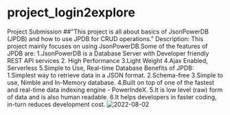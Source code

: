 # project_login2explore
Project Submission
##"This project is all about basics of JsonPowerDB (JPDB) and how to use JPDB for CRUD operations."
Description:
This project mainly focuses on using JsonPowerDB.Some of the features of JPDB are:
1.JsonPowerDB is a Database Server with Developer friendly REST API services
2. High Performance
3.Light Weight
4.Ajax Enabled, Serverless
5.Simple to Use, Real-time Database
Benefits of JPDB:
1.Simplest way to retrieve data in a JSON format.
2.Schema-free
3.Simple to use, Nimble and In-Memory database.
4.Built on top of one of the fastest and real-time data indexing engine - PowerIndeX.
5.It is low level (raw) form of data and is also human readable.
6.It helps developers in faster coding, in-turn reduces development cost.
![2022-08-02](https://user-images.githubusercontent.com/91683726/182379681-c730cf50-9720-4f60-9eba-4ac419ab8805.png)
